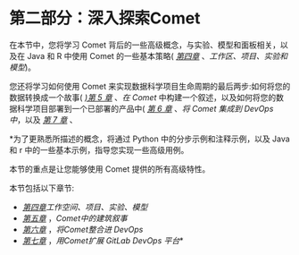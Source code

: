 

# 第二部分：深入探索Comet

在本节中，您将学习 Comet 背后的一些高级概念，与实验、模型和面板相关，以及在 Java 和 R 中使用 Comet 的一些基本策略( [*第四章*](B17530_04_ePub.xhtml#_idTextAnchor081) 、*工作区、项目、实验和模型*)。

您还将学习如何使用 Comet 来实现数据科学项目生命周期的最后两步:如何将您的数据转换成一个故事( [*)第 5 章*](B17530_05_ePub.xhtml#_idTextAnchor105) 、*在 Comet* 中构建一个叙述，以及如何将您的数据科学项目部署到一个已部署的产品中( [*第 6 章*](B17530_06_ePub.xhtml#_idTextAnchor126) 、*将* *Comet 集成到 DevOps 中*，以及 [*第 7 章*](B17530_07_ePub.xhtml#_idTextAnchor147) 、

 *为了更熟悉所描述的概念，将通过 Python 中的分步示例和注释示例，以及 Java 和 r 中的一些基本示例，指导您实现一些高级用例。

本节的重点是让您能够使用 Comet 提供的所有高级特性。

本节包括以下章节:

*   [*第四章*](B17530_04_ePub.xhtml#_idTextAnchor081)*工作空间、项目、实验、模型*
*   [*第五章*](B17530_05_ePub.xhtml#_idTextAnchor105) ，*Comet中的建筑叙事*
*   [*第六章*](B17530_06_ePub.xhtml#_idTextAnchor126) ，*将Comet整合进 DevOps*
*   [*第七章*](B17530_07_ePub.xhtml#_idTextAnchor147) ，*用Comet扩展 GitLab DevOps 平台**